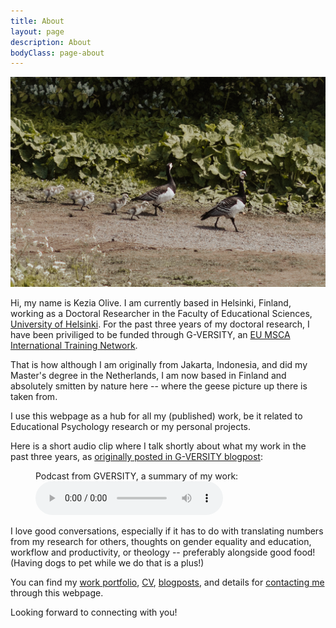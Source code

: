 ```yaml
---
title: About
layout: page
description: About
bodyClass: page-about
---
```


![Bebek](/images/LizSchneiderPhoto-bebek.jpg)

Hi, my name is Kezia Olive.
I am currently based in Helsinki, Finland, working as a Doctoral Researcher in the Faculty of Educational Sciences, [University of Helsinki](https://researchportal.helsinki.fi/en/persons/kezia-olive). For the past three years of my doctoral research, I have been priviliged to be funded through G-VERSITY, an [EU MSCA International Training Network](https://gversity-2020.eu/g-versity-project.html).

That is how although I am originally from Jakarta, Indonesia, and did my Master's degree in the Netherlands, I am now based in Finland and absolutely smitten by nature here -- where the geese picture up there is taken from.

I use this webpage as a hub for all my (published) work, be it related to Educational Psychology research or my personal projects.

Here is a short audio clip where I talk shortly about what my work in the past three years, as [originally posted in G-VERSITY blogpost](https://gversity-solutions.org/blog-solutions/solutions/factors-affecting-students-gendered-motivational-beliefs-in-stem/):
<figure>
  <figcaption>Podcast from GVERSITY, a summary of my work:</figcaption>
  <audio controls src="/images/ResearchRundown_Kezia-1.mp3"></audio>
</figure>

I love good conversations, especially if it has to do with translating numbers from my research for others, thoughts on gender equality and education, workflow and productivity, or theology -- preferably alongside good food!
(Having dogs to pet while we do that is a plus!)

You can find my [work portfolio](/publications/), [CV](/cv/), [blogposts](/blog/), and details for [contacting me](/contact/) through this webpage.

Looking forward to connecting with you!